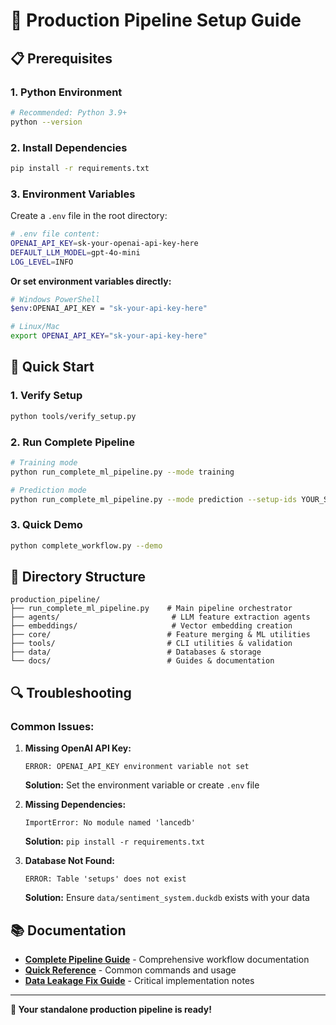 # 🚀 Production Pipeline Setup Guide

## 📋 Prerequisites

### **1. Python Environment**
```bash
# Recommended: Python 3.9+
python --version
```

### **2. Install Dependencies**
```bash
pip install -r requirements.txt
```

### **3. Environment Variables**
Create a `.env` file in the root directory:

```bash
# .env file content:
OPENAI_API_KEY=sk-your-openai-api-key-here
DEFAULT_LLM_MODEL=gpt-4o-mini
LOG_LEVEL=INFO
```

**Or set environment variables directly:**
```bash
# Windows PowerShell
$env:OPENAI_API_KEY = "sk-your-api-key-here"

# Linux/Mac
export OPENAI_API_KEY="sk-your-api-key-here"
```

## 🎯 Quick Start

### **1. Verify Setup**
```bash
python tools/verify_setup.py
```

### **2. Run Complete Pipeline**
```bash
# Training mode
python run_complete_ml_pipeline.py --mode training

# Prediction mode  
python run_complete_ml_pipeline.py --mode prediction --setup-ids YOUR_SETUP_ID
```

### **3. Quick Demo**
```bash
python complete_workflow.py --demo
```

## 📂 Directory Structure

```
production_pipeline/
├── run_complete_ml_pipeline.py    # Main pipeline orchestrator
├── agents/                         # LLM feature extraction agents
├── embeddings/                     # Vector embedding creation
├── core/                          # Feature merging & ML utilities
├── tools/                         # CLI utilities & validation
├── data/                          # Databases & storage
└── docs/                          # Guides & documentation
```

## 🔍 Troubleshooting

### **Common Issues:**

1. **Missing OpenAI API Key:**
   ```
   ERROR: OPENAI_API_KEY environment variable not set
   ```
   **Solution:** Set the environment variable or create `.env` file

2. **Missing Dependencies:**
   ```
   ImportError: No module named 'lancedb'
   ```
   **Solution:** `pip install -r requirements.txt`

3. **Database Not Found:**
   ```
   ERROR: Table 'setups' does not exist
   ```
   **Solution:** Ensure `data/sentiment_system.duckdb` exists with your data

## 📚 Documentation

- **[Complete Pipeline Guide](COMPLETE_PIPELINE_GUIDE.md)** - Comprehensive workflow documentation
- **[Quick Reference](QUICK_REFERENCE.md)** - Common commands and usage
- **[Data Leakage Fix Guide](DATA_LEAKAGE_FIX_GUIDE.md)** - Critical implementation notes

---

**🎉 Your standalone production pipeline is ready!** 